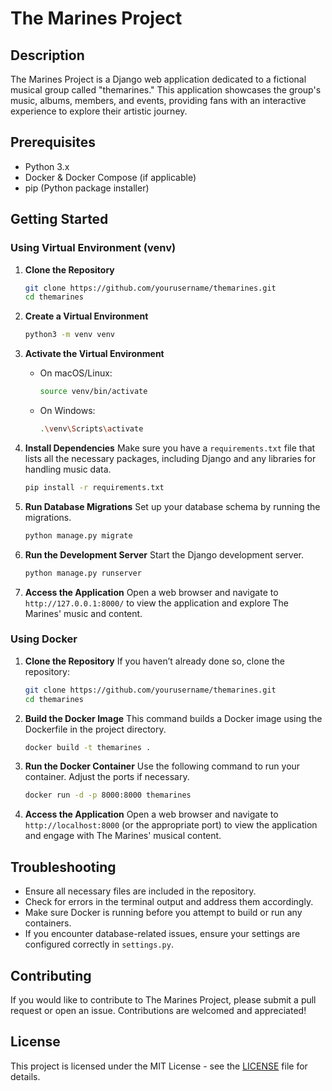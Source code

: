 # The Marines Project

## Description
The Marines Project is a Django web application dedicated to a fictional musical 
group called "themarines." This application showcases the group's music, albums, 
members, and events, providing fans with an interactive experience to explore 
their artistic journey.

## Prerequisites

- Python 3.x
- Docker & Docker Compose (if applicable)
- pip (Python package installer)

## Getting Started

### Using Virtual Environment (venv)

1. **Clone the Repository**
   ```bash
   git clone https://github.com/yourusername/themarines.git
   cd themarines
   ```

2. **Create a Virtual Environment**
   ```bash
   python3 -m venv venv
   ```

3. **Activate the Virtual Environment**

   - On macOS/Linux:
     ```bash
     source venv/bin/activate
     ```
   - On Windows:
     ```bash
     .\venv\Scripts\activate
     ```

4. **Install Dependencies**
   Make sure you have a `requirements.txt` file that lists all the necessary packages, including Django and any libraries for handling music data.
   ```bash
   pip install -r requirements.txt
   ```

5. **Run Database Migrations**
   Set up your database schema by running the migrations.
   ```bash
   python manage.py migrate
   ```

6. **Run the Development Server**
   Start the Django development server.
   ```bash
   python manage.py runserver
   ```

7. **Access the Application**
   Open a web browser and navigate to `http://127.0.0.1:8000/` to view the application and explore The Marines' music and content.

### Using Docker

1. **Clone the Repository**
   If you haven’t already done so, clone the repository:
   ```bash
   git clone https://github.com/yourusername/themarines.git
   cd themarines
   ```

2. **Build the Docker Image**
   This command builds a Docker image using the Dockerfile in the project directory.
   ```bash
   docker build -t themarines .
   ```

3. **Run the Docker Container**
   Use the following command to run your container. Adjust the ports if necessary.
   ```bash
   docker run -d -p 8000:8000 themarines
   ```

4. **Access the Application**
   Open a web browser and navigate to `http://localhost:8000` (or the appropriate port) to view the application and engage with The Marines' musical content.

## Troubleshooting

- Ensure all necessary files are included in the repository.
- Check for errors in the terminal output and address them accordingly.
- Make sure Docker is running before you attempt to build or run any containers.
- If you encounter database-related issues, ensure your settings are configured correctly in `settings.py`.

## Contributing

If you would like to contribute to The Marines Project, please submit a pull request or open an issue. Contributions are welcomed and appreciated!

## License

This project is licensed under the MIT License - see the [LICENSE](LICENSE) file for details.